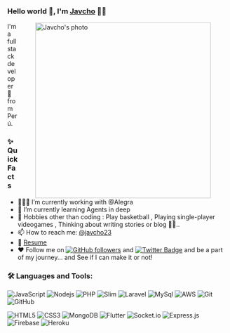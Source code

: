 ### Hello world 👋, I'm [Javcho](https://github.com/javcho23) 👨‍💻


  <img align="right" height="400px" style="margin-right:40px; margin-left:40px" alt="Javcho's photo" src="https://i.ibb.co/3YGnwWXC/20240505-190047-Photoroom.png" />
<p>
I'm a full stack developer 🚀 from Perú.
<br/>

  
### ✨ Quick Facts

-   👨🏽‍💻 I’m currently working with @Alegra 
-   🌱 I’m currently learning Agents in deep
-   🎿 Hobbies other than coding : Play basketball , Playing single-player videogames , Thinking about writing stories or blog 🤔🤖..
-   📫 How to reach me: <a href="https://www.linkedin.com/in/javcho23/">@javcho23</a>
-   📝 [Resume](https://drive.google.com/file/d/1PVAoJQSQy1EGm06Ur_pZfLiTSVAhTnQG/view?usp=sharing)
-   ♥ Follow me on [![GitHub followers](https://img.shields.io/github/followers/javcho23?label=Follow&style=social)](https://github.com/javcho23/?tab=follow) and [![Twitter Badge](https://img.shields.io/badge/-@javcho23-1ca0f1?style=flat-square&labelColor=1ca0f1&logo=twitter&logoColor=white&link=https://twitter.com/aman_atg)](https://twitter.com/aman_atg)
and be a part of my journey... and See if I can make it or not!

### 🛠️ Languages and Tools:

![JavaScript](https://img.shields.io/badge/-JavaScript-black?style=flat-square&logo=javascript)
![Nodejs](https://img.shields.io/badge/-Nodejs-black?style=flat-square&logo=Node.js)
![PHP](https://img.shields.io/badge/-PHP-black?style=flat-square&logo=PHP)
![Slim](https://img.shields.io/badge/-Slim-black?style=flat-square&logo=Slim)
![Laravel](https://img.shields.io/badge/-Laravel-black?style=flat-square&logo=Laravel)
![MySql](https://img.shields.io/badge/-MySql-black?style=flat-square&logo=mysql)
![AWS](https://img.shields.io/badge/-AWS-black?style=flat-square&logo=AWS)
![Git](https://img.shields.io/badge/-Git-black?style=flat-square&logo=git)
![GitHub](https://img.shields.io/badge/-GitHub-black?style=flat-square&logo=github)

![HTML5](https://img.shields.io/badge/-HTML5-black?style=flat-square&logo=html5&logoColor=white)
![CSS3](https://img.shields.io/badge/-CSS3-black?style=flat-square&logo=css3)
![MongoDB](https://img.shields.io/badge/-MongoDB-black?style=flat-square&logo=mongodb)
![Flutter](https://img.shields.io/badge/-Flutter-black?style=flat-square&logo=Flutter)
![Socket.io](https://img.shields.io/badge/-Socket-black?style=flat-square&logo=socket.io)
![Express.js](https://img.shields.io/badge/-Express-black?style=flat-square&logo=expressjs)
![Firebase](https://img.shields.io/badge/-Firebase-black?style=flat-square&logo=Firebase)
![Heroku](https://img.shields.io/badge/-Heroku-black?style=flat-square&logo=heroku)




